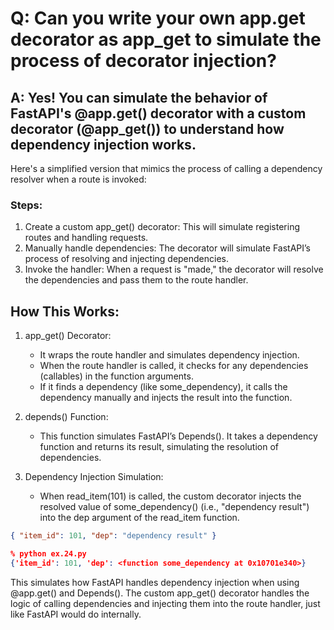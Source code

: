 # Q: Can you write your own app.get decorator as app_get to simulate the process of decorator injection?

## A: Yes! You can simulate the behavior of FastAPI's @app.get() decorator with a custom decorator (@app_get()) to understand how dependency injection works.

Here's a simplified version that mimics the process of calling a dependency resolver when a route is invoked:

### Steps:

1. Create a custom app_get() decorator: This will simulate registering routes and handling requests.
2. Manually handle dependencies: The decorator will simulate FastAPI’s process of resolving and injecting dependencies.
3. Invoke the handler: When a request is "made," the decorator will resolve the dependencies and pass them to the route handler.

## How This Works:

1. app_get() Decorator:

   - It wraps the route handler and simulates dependency injection.
   - When the route handler is called, it checks for any dependencies (callables) in the function arguments.
   - If it finds a dependency (like some_dependency), it calls the dependency manually and injects the result into the function.

2. depends() Function:

   - This function simulates FastAPI’s Depends(). It takes a dependency function and returns its result, simulating the resolution of dependencies.

3. Dependency Injection Simulation:
   - When read_item(101) is called, the custom decorator injects the resolved value of some_dependency() (i.e., "dependency result") into the dep argument of the read_item function.



```json
{ "item_id": 101, "dep": "dependency result" }
```

```json
% python ex.24.py
{'item_id': 101, 'dep': <function some_dependency at 0x10701e340>}
```

This simulates how FastAPI handles dependency injection when using @app.get() and Depends(). The custom app_get() decorator handles the logic of calling dependencies and injecting them into the route handler, just like FastAPI would do internally.